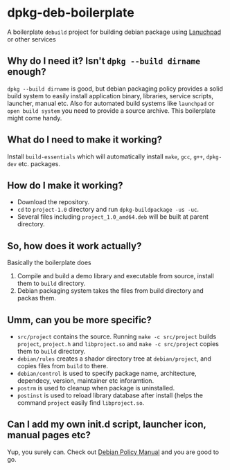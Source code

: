 # dpkg-deb-boilerplate
A boilerplate `debuild` project for building debian package using [Lanuchpad](https://launchpad.net) or other services

## Why do I need it? Isn't `dpkg --build dirname` enough?

`dpkg --build dirname` is good, but debian packaging policy provides a solid build system to easily install application binary, libraries, service scripts, launcher, manual etc. Also for automated build systems like `launchpad` or `open build system` you need to provide a source archive. This boilerplate might come handy.

## What do I need to make it working?
Install `build-essentials` which will automatically install `make`, `gcc`, `g++`, `dpkg-dev` etc. packages.

## How do I make it working?

* Download the repository.
* `cd` to `project-1.0` directory and run `dpkg-buildpackage -us -uc`.
* Several files including `project_1.0_amd64.deb` will be built at parent directory.

## So, how does it work actually?

Basically the boilerplate does

1. Compile and build a demo library and executable from source, install them to `build` directory.
2. Debian packaging system takes the files from build directory and packas them.

## Umm, can you be more specific?

* `src/project` contains the source. Running `make -c src/project` builds `project`, `project.h` and `libproject.so` and `make -c src/project` copies them to `build` directory.
* `debian/rules` creates a shador directory tree at `debian/project`, and copies files from `build` to there.
* `debian/control` is used to specify package name, architecture, dependecy, version, maintainer etc inforamtion.
* `postrm` is used to cleanup when package is uninstalled.
* `postinst` is used to reload library database after install (helps the command `project` easily find `libproject.so`.


## Can I add my own init.d script, launcher icon, manual pages etc?

Yup, you surely can. Check out [Debian Policy Manual](https://www.debian.org/doc/debian-policy/) and you are good to go.